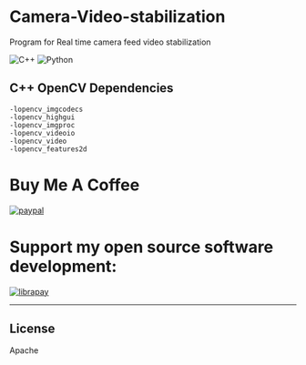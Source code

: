# Camera-Video-stabilization
Program for Real time camera feed video stabilization

![C++](https://img.shields.io/badge/C++-17-blue.svg?style=flat-square&logo=c%2B%2B) ![Python](https://img.shields.io/badge/Python-3.8%2B-blue.svg?style=flat-square&logo=python)

## C++ OpenCV Dependencies

```-lopencv_core 
-lopencv_imgcodecs 
-lopencv_highgui 
-lopencv_imgproc
-lopencv_videoio 
-lopencv_video 
-lopencv_features2d
```

# Buy Me A Coffee

[![paypal](https://www.paypalobjects.com/en_US/i/btn/btn_donateCC_LG.gif)](https://www.paypal.com/paypalme/jairajjangle001/usd)

# Support my open source software development:

[![librapay](https://liberapay.com/assets/widgets/donate.svg)](https://liberapay.com/FutureJJ/donate)

---

## License

Apache
